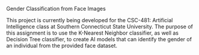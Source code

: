 Gender Classification from Face Images

This project is currently being developed for the CSC-481: Artificial Intelligence class at Southern Connecticut State University. The purpose of this assignment is to use the K-Nearest Neighbor classifier, 
as well as Decision Tree classifier, to create AI models that can identify the gender of an individual from the provided face dataset.
